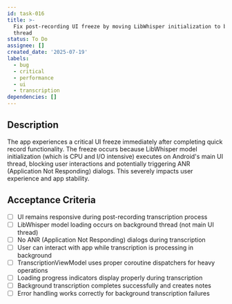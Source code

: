 ```yaml
---
id: task-016
title: >-
  Fix post-recording UI freeze by moving LibWhisper initialization to background
  thread
status: To Do
assignee: []
created_date: '2025-07-19'
labels:
  - bug
  - critical
  - performance
  - ui
  - transcription
dependencies: []
---
```


## Description

The app experiences a critical UI freeze immediately after completing quick record functionality. The freeze occurs because LibWhisper model initialization (which is CPU and I/O intensive) executes on Android's main UI thread, blocking user interactions and potentially triggering ANR (Application Not Responding) dialogs. This severely impacts user experience and app stability.

## Acceptance Criteria

- [ ] UI remains responsive during post-recording transcription process
- [ ] LibWhisper model loading occurs on background thread (not main UI thread)
- [ ] No ANR (Application Not Responding) dialogs during transcription
- [ ] User can interact with app while transcription is processing in background
- [ ] TranscriptionViewModel uses proper coroutine dispatchers for heavy operations
- [ ] Loading progress indicators display properly during transcription
- [ ] Background transcription completes successfully and creates notes
- [ ] Error handling works correctly for background transcription failures
